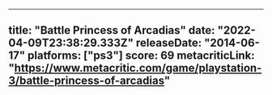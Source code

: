 
---
title: "Battle Princess of Arcadias"
date: "2022-04-09T23:38:29.333Z"
releaseDate: "2014-06-17"
platforms: ["ps3"]
score: 69
metacriticLink: "https://www.metacritic.com/game/playstation-3/battle-princess-of-arcadias"
---
